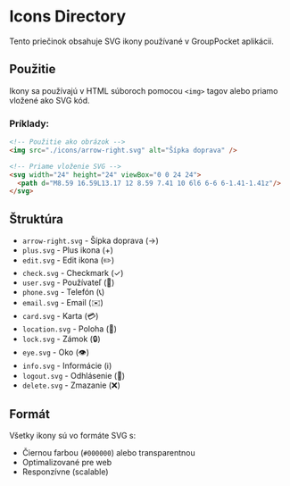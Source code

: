 # Icons Directory

Tento priečinok obsahuje SVG ikony používané v GroupPocket aplikácii.

## Použitie

Ikony sa používajú v HTML súboroch pomocou `<img>` tagov alebo priamo vložené ako SVG kód.

### Príklady:

```html
<!-- Použitie ako obrázok -->
<img src="./icons/arrow-right.svg" alt="Šípka doprava" />

<!-- Priame vloženie SVG -->
<svg width="24" height="24" viewBox="0 0 24 24">
  <path d="M8.59 16.59L13.17 12 8.59 7.41 10 6l6 6-6 6-1.41-1.41z"/>
</svg>
```

## Štruktúra

- `arrow-right.svg` - Šípka doprava (→)
- `plus.svg` - Plus ikona (+)
- `edit.svg` - Edit ikona (✏️)
- `check.svg` - Checkmark (✓)
- `user.svg` - Používateľ (👤)
- `phone.svg` - Telefón (📞)
- `email.svg` - Email (✉️)
- `card.svg` - Karta (💳)
- `location.svg` - Poloha (📍)
- `lock.svg` - Zámok (🔒)
- `eye.svg` - Oko (👁️)
- `info.svg` - Informácie (ℹ️)
- `logout.svg` - Odhlásenie (🚪)
- `delete.svg` - Zmazanie (❌)

## Formát

Všetky ikony sú vo formáte SVG s:
- Čiernou farbou (`#000000`) alebo transparentnou
- Optimalizované pre web
- Responzívne (scalable)
